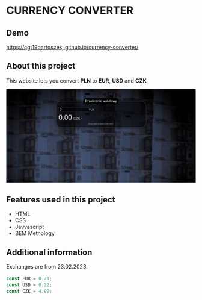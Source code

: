 # CURRENCY CONVERTER

## Demo
https://cgt19bartoszekj.github.io/currency-converter/

## About this project
This website lets you convert **PLN** to **EUR**, **USD** and **CZK**

!["Website"](/images/website-gif.gif)

## Features used in this project
- HTML
- CSS
- Javvascript
- BEM Methology

## Additional information
Exchanges are from 23.02.2023.
```js
const EUR = 0.21;
const USD = 0.22;
const CZK = 4.99;
```
